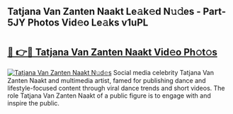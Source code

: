 ## Tatjana Van Zanten Naakt Le𝚊k𝚎d N𝚞𝚍es - Part-5JY Photos Vid𝚎o Le𝚊ks v1uPL

# <h2><a href="http://fb8wtr.evod.top/?m=Tatjana+Van+Zanten+Naakt">🔗 👉🔴 Tatjana Van Zanten Naakt Vid𝚎o Ph𝚘t𝚘s</a></h2>

[![Tatjana Van Zanten Naakt N𝚞d𝚎s](https://i.imgur.com/8V9OHl7.gif)](http://fb8wtr.evod.top/?m=Tatjana+Van+Zanten+Naakt)
Social media celebrity Tatjana Van Zanten Naakt and multimedia artist, famed for publishing dance and lifestyle-focused content through viral dance trends and short videos. The role Tatjana Van Zanten Naakt of a public figure is to engage with and inspire the public. 
